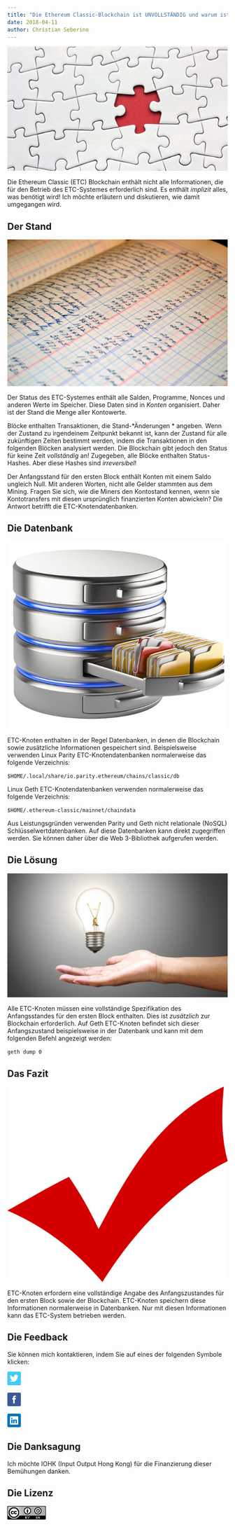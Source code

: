 ```yaml
---
title: "Die Ethereum Classic-Blockchain ist UNVOLLSTÄNDIG und warum ist das in Ordnung"
date: 2018-04-11
author: Christian Seberino
---
```

![](./1*TCmOW4bfexB2Ns21MBDDCw.jpeg)

Die Ethereum Classic (ETC) Blockchain enthält nicht alle Informationen, die für den Betrieb des ETC-Systemes erforderlich sind. Es enthält *implizit* alles, was benötigt wird! Ich möchte erläutern und diskutieren, wie damit umgegangen wird.

## Der Stand

![](./1*ZHk1y55a8LIXrBXyPQh6sw.jpeg)

Der Status des ETC-Systemes enthält alle Salden, Programme, Nonces und anderen Werte im Speicher. Diese Daten sind in *Konten* organisiert. Daher ist der Stand die Menge aller Kontowerte.

Blöcke enthalten Transaktionen, die Stand-*Änderungen * angeben. Wenn der Zustand zu irgendeinem Zeitpunkt bekannt ist, kann der Zustand für alle zukünftigen Zeiten bestimmt werden, indem die Transaktionen in den folgenden Blöcken analysiert werden. Die Blockchain gibt jedoch den Status für keine Zeit *vollständig* an! Zugegeben, alle Blöcke enthalten Status-Hashes. Aber diese Hashes sind *irreversibel*!

Der Anfangsstand für den ersten Block enthält Konten mit einem Saldo ungleich Null. Mit anderen Worten, nicht alle Gelder stammten aus dem Mining. Fragen Sie sich, wie die Miners den Kontostand kennen, wenn sie Kontotransfers mit diesen ursprünglich finanzierten Konten abwickeln? Die Antwort betrifft die ETC-Knotendatenbanken.

## Die Datenbank

![](./1*doVsSfjjDVsy5Sy9M7m2Xg.jpeg)

ETC-Knoten enthalten in der Regel Datenbanken, in denen die Blockchain sowie zusätzliche Informationen gespeichert sind. Beispielsweise verwenden Linux Parity ETC-Knotendatenbanken normalerweise das folgende Verzeichnis:

    $HOME/.local/share/io.parity.ethereum/chains/classic/db

Linux Geth ETC-Knotendatenbanken verwenden normalerweise das folgende Verzeichnis:

    $HOME/.ethereum-classic/mainnet/chaindata

Aus Leistungsgründen verwenden Parity und Geth nicht relationale (NoSQL) Schlüsselwertdatenbanken. Auf diese Datenbanken kann direkt zugegriffen werden. Sie können daher über die Web 3-Bibliothek aufgerufen werden.

## Die Lösung

![](./1*gGGUr4Xhyzo6Amcmzqc4ww.jpeg)

Alle ETC-Knoten müssen eine vollständige Spezifikation des Anfangsstandes für den ersten Block enthalten. Dies ist *zusätzlich* zur Blockchain erforderlich. Auf Geth ETC-Knoten befindet sich dieser Anfangszustand beispielsweise in der Datenbank und kann mit dem folgenden Befehl angezeigt werden:

    geth dump 0

## Das Fazit

![](./1*mfEpuxoLMi8OZwFXK7kYQw.png)

ETC-Knoten erfordern eine vollständige Angabe des Anfangszustandes für den ersten Block sowie der Blockchain. ETC-Knoten speichern diese Informationen normalerweise in Datenbanken. Nur mit diesen Informationen kann das ETC-System betrieben werden.

## Die Feedback

Sie können mich kontaktieren, indem Sie auf eines der folgenden Symbole klicken:

![](./0*eoFC6QOWZ--bCngK.png)

![](./0*i3CwTFEKUnKYHMf0.png)

![](./0*HQj6HSHxE7pkIBjk.png)

## Die Danksagung

Ich möchte IOHK (Input Output Hong Kong) für die Finanzierung dieser Bemühungen danken.

## Die Lizenz

![](./0*hocpUZXBcjzNJeQ2.png)